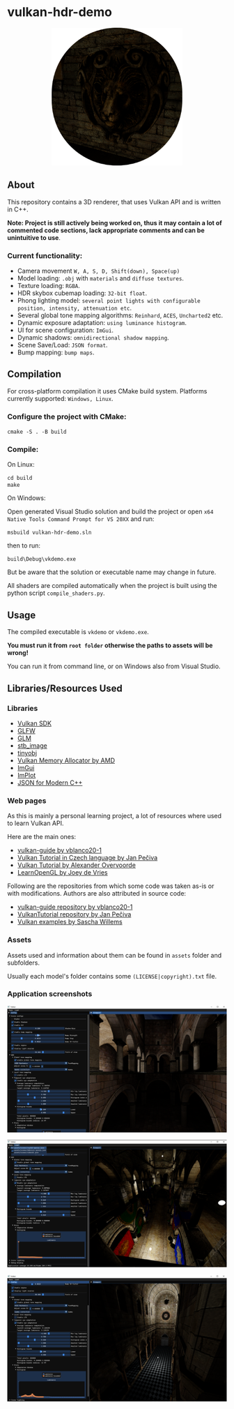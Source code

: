 # vulkan-hdr-demo

<p align="center">
 <img width="300" src="fig/crest.png"> 
</p>

## About
This repository contains a 3D renderer, that uses Vulkan API and is written in C++.

**Note: Project is still actively being worked on, thus it may contain a lot of commented code sections, lack appropriate comments and can be unintuitive to use**.

### Current functionality:
* Camera movement `W, A, S, D, Shift(down), Space(up)`
* Model loading: `.obj` with `materials` and `diffuse textures`.
* Texture loading: `RGBA`.
* HDR skybox cubemap loading: `32-bit float`.
* Phong lighting model: `several point lights with configurable position, intensity, attenuation etc`.
* Several global tone mapping algorithms: `Reinhard`, `ACES`, `Uncharted2` etc.
* Dynamic exposure adaptation: `using luminance histogram`.
* UI for scene configuration: `ImGui`.
* Dynamic shadows: `omnidirectional shadow mapping`.
* Scene Save/Load: `JSON format`.
* Bump mapping: `bump maps`.

## Compilation
For cross-platform compilation it uses CMake build system. Platforms currently supported: `Windows, Linux`.

### Configure the project with CMake:
```
cmake -S . -B build
```

### Compile:

On Linux:
```
cd build
make
```
On Windows:

Open generated Visual Studio solution and build the project or open `x64 Native Tools Command Prompt for VS 20XX` and run:
```
msbuild vulkan-hdr-demo.sln
```
then to run:
```
build\Debug\vkdemo.exe
```
But be aware that the solution or executable name may change in future.

All shaders are compiled automatically when the project is built using the python script `compile_shaders.py`.
## Usage
The compiled executable is `vkdemo` or `vkdemo.exe`.

**You must run it from `root folder` otherwise the paths to assets will be wrong!**

You can run it from command line, or on Windows also from Visual Studio.

## Libraries/Resources Used
### Libraries
* [Vulkan SDK](https://vulkan.lunarg.com/)
* [GLFW](https://www.glfw.org/)
* [GLM](https://glm.g-truc.net/0.9.9/index.html)
* [stb_image](https://github.com/nothings/stb/blob/master/stb_image.h)
* [tinyobj](https://github.com/tinyobjloader/tinyobjloader)
* [Vulkan Memory Allocator by AMD](https://github.com/GPUOpen-LibrariesAndSDKs/VulkanMemoryAllocator)
* [ImGui](https://github.com/ocornut/imgui)
* [ImPlot](https://github.com/epezent/implot)
* [JSON for Modern C++](https://github.com/nlohmann/json)

### Web pages
As this is mainly a personal learning project, a lot of resources where used to learn Vulkan API.

Here are the main ones:
* [vulkan-guide by vblanco20-1](https://vkguide.dev/)
* [Vulkan Tutorial in Czech language by Jan Pečiva](https://www.root.cz/serialy/tutorial-vulkan/)
* [Vulkan Tutorial by Alexander Overvoorde](https://vulkan-tutorial.com/)
* [LearnOpenGL by Joey de Vries](https://learnopengl.com/)

Following are the repositories from which some code was taken as-is or with modifications. Authors are also attributed in source code:
* [vulkan-guide repository by vblanco20-1](https://github.com/vblanco20-1/vulkan-guide)
* [VulkanTutorial repository by Jan Pečiva](https://github.com/pc-john/VulkanTutorial)
* [Vulkan examples by Sascha Willems](https://github.com/SaschaWillems/Vulkan)
### Assets
Assets used and information about them can be found in `assets` folder and subfolders.

Usually each model's folder contains some `(LICENSE|copyright).txt` file.

### Application screenshots

![dobrovic](fig/dobrovic-sponza.png)

![crytek](fig/crytek-sponza.png)

![sibenik](fig/sibenik.png)